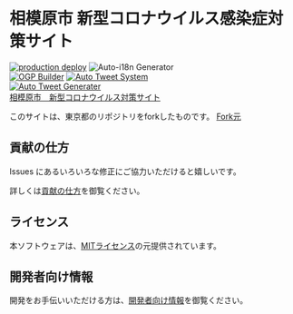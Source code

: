 # 相模原市 新型コロナウイルス感染症対策サイト
[![production deploy](https://github.com/Murayu0225/covid19-chocolate/actions/workflows/deploy.yml/badge.svg?branch=main)](https://github.com/Murayu0225/covid19-chocolate/actions/workflows/deploy.yml)
![Auto-i18n Generator](https://github.com/Murayu0225/covid19-chocolate/workflows/Auto-i18n%20Generator/badge.svg) <br>
[![OGP Builder](https://github.com/Murayu0225/covid19-chocolate/actions/workflows/ogp_builder.yml/badge.svg?branch=main)](https://github.com/Murayu0225/covid19-chocolate/actions/workflows/ogp_builder.yml)
[![Auto Tweet System](https://github.com/Murayu0225/covid19-chocolate/actions/workflows/twitter-together.yml/badge.svg)](https://github.com/Murayu0225/covid19-chocolate/actions/workflows/twitter-together.yml) <br>
[![Auto Tweet Generater](https://github.com/Murayu0225/covid19-chocolate/actions/workflows/Auto-Tweet-gene.yml/badge.svg?branch=data)](https://github.com/Murayu0225/covid19-chocolate/actions/workflows/Auto-Tweet-gene.yml) <br>
[相模原市　新型コロナウイルス対策サイト](https://sagamihara-stopcovid19.com)

このサイトは、東京都のリポジトリをforkしたものです。 [Fork元](https://github.com/tokyo-metropolitan-gov/covid19)

## 貢献の仕方
Issues にあるいろいろな修正にご協力いただけると嬉しいです。

詳しくは[貢献の仕方](./CONTRIBUTING.md)を御覧ください。

## ライセンス
本ソフトウェアは、[MITライセンス](./LICENSE.txt)の元提供されています。

## 開発者向け情報
開発をお手伝いいただける方は、[開発者向け情報](./FOR_DEVELOPERS.md)を御覧ください。
